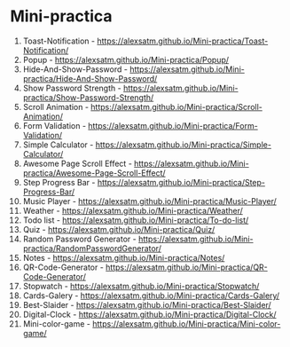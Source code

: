 # Mini-practica
1. Toast-Notification - https://alexsatm.github.io/Mini-practica/Toast-Notification/
2. Popup - https://alexsatm.github.io/Mini-practica/Popup/
3. Hide-And-Show-Password - https://alexsatm.github.io/Mini-practica/Hide-And-Show-Password/
4. Show Password Strength - https://alexsatm.github.io/Mini-practica/Show-Password-Strength/
5. Scroll Animation - https://alexsatm.github.io/Mini-practica/Scroll-Animation/
6. Form Validation - https://alexsatm.github.io/Mini-practica/Form-Validation/
7. Simple Calculator - https://alexsatm.github.io/Mini-practica/Simple-Calculator/
8. Awesome Page Scroll Effect - https://alexsatm.github.io/Mini-practica/Awesome-Page-Scroll-Effect/
9. Step Progress Bar - https://alexsatm.github.io/Mini-practica/Step-Progress-Bar/
10. Music Player - https://alexsatm.github.io/Mini-practica/Music-Player/
11. Weather - https://alexsatm.github.io/Mini-practica/Weather/
12. Todo list - https://alexsatm.github.io/Mini-practica/To-do-list/
13. Quiz - https://alexsatm.github.io/Mini-practica/Quiz/
14. Random Password Generator - https://alexsatm.github.io/Mini-practica/RandomPasswordGenerator/
15. Notes - https://alexsatm.github.io/Mini-practica/Notes/
16. QR-Code-Generator - https://alexsatm.github.io/Mini-practica/QR-Code-Generator/
17. Stopwatch - https://alexsatm.github.io/Mini-practica/Stopwatch/
18. Cards-Galery - https://alexsatm.github.io/Mini-practica/Cards-Galery/
19. Best-Slaider - https://alexsatm.github.io/Mini-practica/Best-Slaider/
20. Digital-Clock - https://alexsatm.github.io/Mini-practica/Digital-Clock/
21. Mini-color-game - https://alexsatm.github.io/Mini-practica/Mini-color-game/
